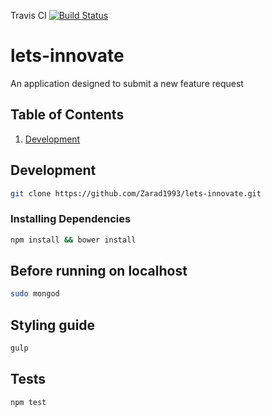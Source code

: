 Travis CI [![Build Status](https://travis-ci.org/Zarad1993/lets-innovate.svg?branch=master)](https://travis-ci.org/Zarad1993/lets-innovate/)

# lets-innovate
An application designed to submit a new feature request 


## Table of Contents
1. [Development](#development)

## Development

```sh
git clone https://github.com/Zarad1993/lets-innovate.git
```

### Installing Dependencies
```sh
npm install && bower install
```
## Before running on localhost 
```sh
sudo mongod
```
## Styling guide
```sh
gulp
```
## Tests
```sh
npm test
```



